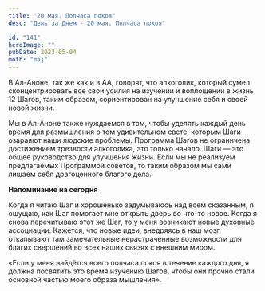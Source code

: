 ```yaml
---
title: "20 мая. Полчаса покоя"
desc: "День за Днем - 20 мая. Полчаса покоя"

id: "141"
heroImage: ""
pubDate: 2023-05-04
moth: "maj"
---
```


В Ал-Аноне, так же как и в АА, говорят, что алкоголик, который сумел
сконцентрировать все свои усилия на изучении и воплощении в жизнь 12 Шагов,
таким образом, сориентирован на улучшение себя и своей новой жизни.

Мы в Ал-Аноне также нуждаемся в том, чтобы уделять каждый день время для
размышления о том удивительном свете, которым Шаги озараяют наши людские
проблемы. Программа Шагов не ограничена достижением трезвости алкоголика, это
только начало. Шаги — это общее руководство для улучшения жизни. Если мы не
реализуем предлагаемых Программой советов, то таким образом мы сами лишаем
себя драгоценного благого дела.

**Напоминание на сегодня**

Когда я читаю Шаг и хорошенько задумываюсь над всем сказанным, я ощущаю, как
Шаг помогает мне открыть дверь во что-то новое. Когда я снова перечитываю этот
же Шаг, то у меня возникают новые духовные ассоциации. Кажется, что новые
идеи, внедряясь в наш мозг, откапывают там замечательные нерастраченные
возможности для благих свершений во всех наших связях с внешним миром.

«Если у меня найдётся всего полчаса покоя в течение каждого дня, я должна
посвятить это время изучению Шагов, чтобы они прочно стали основной частью
моего образа мышления».

